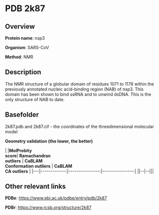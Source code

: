# PDB 2k87

## Overview

**Protein name**: nsp3

**Organism**: SARS-CoV

**Method**: NMR

## Description

The NMR structure of a globular domain of residues 1071 to 1178 within the previously annotated nucleic acid-binding region (NAB) of nsp3. This domain has been shown to bind ssRNA and to unwind dsDNA. This is the only structure of NAB to date.

## Basefolder

2k87.pdb and 2k87.cif - the coordinates of the threedimensional molecular model




**Geometry validation (the lower, the better)**

|   |**MolProbity<br>score**| **Ramachandran<br>outliers** | **CaBLAM<br>Conformation outliers** | **CaBLAM<br>CA outliers** |
|---|-------------:|----------------:|----------------:|
||--|--|||


## Other relevant links 
**PDBe**:  https://www.ebi.ac.uk/pdbe/entry/pdb/2k87
 
**PDBr**: https://www.rcsb.org/structure/2k87 
